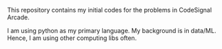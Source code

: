 This repository contains my initial codes for the problems in CodeSignal Arcade.

I am using python as my primary language. My background is in data/ML. Hence, I am using other computing libs often.
